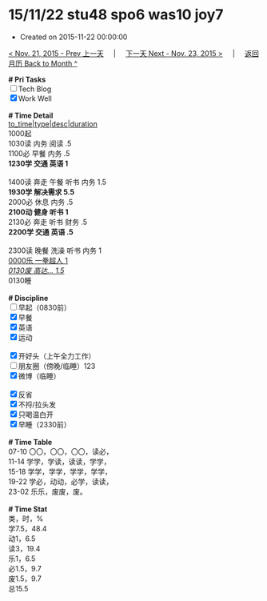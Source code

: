 # 15/11/22 stu48 spo6 was10 joy7

- Created on 2015-11-22 00:00:00

[< Nov. 21, 2015 - Prev 上一天](_archived/lifelogs/2015/11/d21.md) &nbsp; &nbsp; | &nbsp; &nbsp; [下一天 Next - Nov. 23, 2015 >](_archived/lifelogs/2015/11/d23.md) &nbsp; &nbsp; |  &nbsp; &nbsp; [返回月历 Back to Month ^](_archived/lifelogs/2015/11/index.md)
<br/><div><b># Pri Tasks</b></div><div><input type="checkbox"/>Tech Blog</div><div><input checked="true" type="checkbox"/>Work Well</div><div><br/></div><div><b># Time Detail</b></div><div><u>to_time|type|desc|duration</u></div><div>1000起</div><div>1030读 内务 阅读 .5</div><div>1100必 早餐 内务 .5</div><div><b>1230学 交通 英语 1</b></div><div><br/></div><div>1400读 奔走 午餐 听书 内务 1.5</div><div><b>1930学 解决需求 5.5</b></div><div>2000必 休息 内务 .5</div><div><b>2100动 健身 听书 1</b></div><div>2130必 奔走 听书 财务 .5</div><div><b>2200学 交通 英语 .5</b></div><div><br/></div><div>2300读 晚餐 洗澡 听书 内务 1</div><div><u>0000乐 一拳超人 1</u></div><div><u><i>0130废 高达… 1.5</i></u></div><div>0130睡</div><div><br/></div><div><b># Discipline</b></div><div><input type="checkbox"/>早起（0830前）</div><div><input checked="true" type="checkbox"/>早餐</div><div><input checked="true" type="checkbox"/>英语</div><div><input checked="true" type="checkbox"/>运动</div><div><br/></div><div><input checked="true" type="checkbox"/>开好头（上午全力工作）</div><div><input type="checkbox"/>朋友圈（傍晚/临睡）123</div><div><input checked="true" type="checkbox"/>微博（临睡）</div><div><br/></div><div><input checked="true" type="checkbox"/>反省</div><div><input checked="true" type="checkbox"/>不捋/拉头发</div><div><input checked="true" type="checkbox"/>只喝温白开</div><div><input checked="true" type="checkbox"/>早睡（2330前）</div><div><br/></div><div><b># Time Table</b></div><div>07-10 〇〇，〇〇，〇〇，读必，</div><div>11-14 学学，学读，读读，学学，</div><div>15-18 学学，学学，学学，学学，</div><div>19-22 学必，动动，必学，读读，</div><div>23-02 乐乐，废废，废。</div><div><br/></div><div><b># Time Stat</b></div><div>类，时，%</div><div>学7.5，48.4</div><div>动1，6.5</div><div>读3，19.4</div><div>乐1，6.5</div><div>必1.5，9.7</div><div>废1.5，9.7</div><div>总15.5</div>
